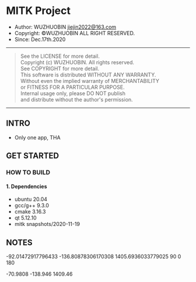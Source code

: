 # MITK Project

*   Author: WUZHUOBIN jiejin2022@163.com
*   Copyright: &copy;WUZHUOBIN ALL RIGHT RESERVED.
*   Since: Dec.17th.2020

* * * * * * * * * * * * * * * * * * * * * * * * * * * * * * * * * * * * * * * * *
>    See the LICENSE for more detail.  
>    Copyright (c) WUZHUOBIN. All rights reserved.  
>    See COPYRIGHT for more detail.  
>    This software is distributed WITHOUT ANY WARRANTY.  
>    Without even the implied warranty of MERCHANTABILITY  
>    or FITNESS FOR A PARTICULAR PURPOSE.  
>    Internal usage only, please DO NOT publish  
>    and distribute without the author's permission.
* * * * * * * * * * * * * * * * * * * * * * * * * * * * * * * * * * * * * * * * *

## INTRO

* Only one app, THA

## GET STARTED

### HOW TO BUILD

#### 1. Dependencies

* ubuntu 20.04
* gcc/g++ 9.3.0
* cmake 3.16.3
* qt 5.12.10
* mitk snapshots/2020-11-19


## NOTES

-92.01472917796433
-136.80878306170308
1405.6936033779025
90
0
180

-70.9808
-138.946
1409.46